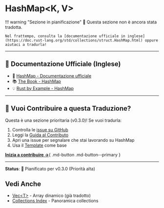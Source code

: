 # HashMap\<K, V\>

!!! warning "Sezione in pianificazione"
    📅 Questa sezione non è ancora stata tradotta.

    Nel frattempo, consulta la [documentazione ufficiale in inglese](https://doc.rust-lang.org/std/collections/struct.HashMap.html) oppure aiutaci a tradurla!

---

## 🔗 Documentazione Ufficiale (Inglese)

- 📖 [HashMap - Documentazione ufficiale](https://doc.rust-lang.org/std/collections/struct.HashMap.html)
- 📚 [The Book - HashMap](https://doc.rust-lang.org/book/ch08-03-hash-maps.html)
- 💡 [Rust by Example - HashMap](https://doc.rust-lang.org/rust-by-example/std/hash.html)

---

## 🤝 Vuoi Contribuire a questa Traduzione?

Questa è una sezione prioritaria (v0.3.0)! Se vuoi tradurla:

1. Controlla le [issue su GitHub](https://github.com/rust-ita/rust-docs-it/issues)
2. Leggi la [Guida al Contributo](../../CONTRIBUTING.md)
3. Apri una issue per segnalare che stai lavorando su HashMap
4. Usa il [Template](../../TEMPLATE.md) come base

[**Inizia a contribuire →**](../../CONTRIBUTING.md){ .md-button .md-button--primary }

---

**Status**: 📅 Pianificato per v0.3.0 (Priorità alta)

## Vedi Anche

- [Vec\<T\>](vec.md) - Array dinamico (già tradotto)
- [Collections Index](index.md) - Panoramica collections

